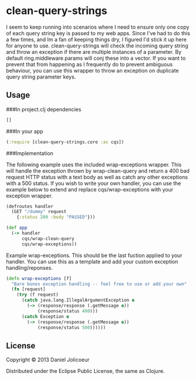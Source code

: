 # clean-query-strings

I seem to keep running into scenarios where I need to ensure only one copy of each query string key is passed to my web apps.  Since I've had to do this a few times, and Im a fan of keeping things dry, I figured I'd stick it up here for anyone to use.  clean-query-strings will check the incoming query string and throw an exception if there are multiple instances of a parameter.  By default ring.middleware.params will conj these into a vector.  If you want to prevent that from happening as I frequently do to prevent ambiguous behaviour, you can use this wrapper to throw an exception on duplicate query string parameter keys. 

## Usage

###In project.clj dependencies
```clojure
[]
``` 

###In your app 

```clojure
(:require [clean-query-strings.core :as cqs])
```

###Implementation

The following example uses the included wrap-exceptions wrapper.  This will handle the exception thrown by wrap-clean-query and return a 400 bad request HTTP status with a text body as well as catch any other exceptions with a 500 status.  If you wish to write your own handler, you can use the example below to extend and replace cqs/wrap-exceptions with your exception wrapper. 

```clojure
(defroutes handler
  (GET "/dummy" request
    {:status 200 :body "PASSED"}))

(def app
  (-> handler
      cqs/wrap-clean-query
      cqs/wrap-exceptions))
```

Example wrap-exceptions.  This should be the last fuction applied to your handler.  You can use this as a template and add your custom exception handling/reponses.

```clojure
(defn wrap-exceptions [f]
  "Bare bones exception handling -- feel free to use or add your own"
  (fn [request]
    (try (f request)
      (catch java.lang.IllegalArgumentException e
        (-> (response/response (.getMessage e))
            (response/status 400)))
      (catch Exception e
        (-> (response/response (.getMessage e))
            (response/status 500))))))
```


## License

Copyright © 2013 Daniel Jolicoeur

Distributed under the Eclipse Public License, the same as Clojure.
